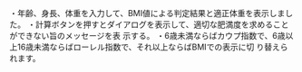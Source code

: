 ・年齢、身長、体重を入力して、BMI値による判定結果と適正体重を表示しました。
・計算ボタンを押すとダイアログを表示して、適切な肥満度を求めることができない旨のメッセージを表
示する。
・6歳未満ならばカウプ指数で、6歳以上16歳未満ならばローレル指数で、それ以上ならばBMIでの表示に切
り替えられます。
